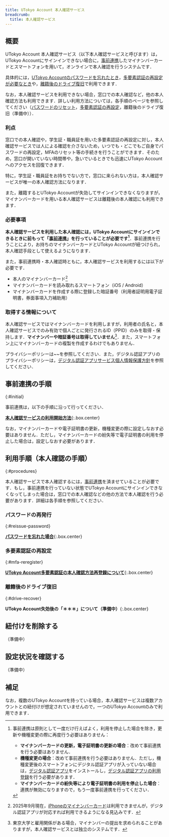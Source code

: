 ```yaml
---
title: UTokyo Account 本人確認サービス
breadcrumb:
  title: 本人確認サービス
---
```


## 概要

UTokyo Account 本人確認サービス（以下本人確認サービスと呼びます）は，UTokyo Accountにサインインできない場合に，[事前連携](#initial)したマイナンバーカードとスマートフォンを用いて，オンラインで本人確認を行うシステムです．

具体的には，[UTokyo Accountのパスワードを忘れたとき](#reissue-password)，[多要素認証の再設定が必要なとき](#mfa-reregister)や，[離籍後のドライブ復旧](#drive-recover)で利用できます．

なお，本人確認サービスを利用できない場合，窓口での本人確認など，他の本人確認方法も利用できます．詳しい利用方法については，各手順のページを参照してください（[パスワードのリセット](/utokyo_account/#forget-password)，[多要素認証の再設定](/utokyo_account/mfa/reregister/)，離籍後のドライブ復旧（準備中））．

### 利点

窓口での本人確認や，学生証・職員証を用いた多要素認証の再設定に対し，本人確認サービスでは人による確認を介さないため，いつでも・どこでもご自身でパスワードの再設定，MFAのリセット等の手続きを行うことができます．そのため，窓口が開いていない時間帯や，急いでいるときでも迅速にUTokyo Accountへのアクセスを回復できます．

特に，学生証・職員証をお持ちでない方で，窓口に来られない方は，本人確認サービスが唯一の本人確認方法になります．

また，離籍するとUTokyo Accountが失効してサインインできなくなりますが，マイナンバーカードを用いる本人確認サービスは離籍後の本人確認にも利用できます．

### 必要事項

**本人確認サービスを利用した本人確認には，UTokyo Accountにサインインできるときに前もって「[事前連携](#initial)」を行っていることが必要です[^1]**．事前連携を行うことにより，お持ちのマイナンバーカードとUTokyo Accountが紐つけられ，本人確認手段として使えるようになります．

[^1]:
    事前連携は原則として一度だけ行えばよく，利用を停止した場合を除き，更新や機種変更の際に再度行う必要はありません：
    - **マイナンバーカードの更新，電子証明書の更新の場合**：改めて事前連携を行う必要はありません．
    - **機種変更の場合**：改めて事前連携を行う必要はありません．ただし，機種変更後のスマートフォンにデジタル認証アプリが入っていない場合は，[デジタル認証アプリ](https://services.digital.go.jp/auth-and-sign/)をインストールし，[デジタル認証アプリの利用登録](https://services.digital.go.jp/auth-and-sign/start-guide/)を行う必要があります．
    - **マイナンバーカードの紛失等により電子証明書の利用を停止した場合**：連携が無効になりますので，もう一度事前連携を行ってください．

また，事前連携時・本人確認時ともに，本人確認サービスを利用するには以下が必要です．

- 本人のマイナンバーカード[^2]
- マイナンバーカードを読み取れるスマートフォン（iOS / Android）
- マイナンバーカードを作成する際に登録した暗証番号（利用者証明用電子証明書，券面事項入力補助用）

[^2]: 2025年9月現在，[iPhoneのマイナンバーカード](https://services.digital.go.jp/mynumbercard-iphone/)は利用できませんが，デジタル認証アプリが対応すれば利用できるようになる見込みです．

### 取得する情報について

本人確認サービスではマイナンバーカードを利用しますが，利用者の氏名と，本人確認サービスでのみ有効で個人ごとに発行されるID（PPID）のみを取得・保持します．**マイナンバーや暗証番号は取得していません**[^3]．また，スマートフォン上にマイナンバーカードの複製を作成するわけでもありません．

[^3]: 東京大学と雇用関係がある場合，マイナンバーの提出を求められることがありますが，本人確認サービスとは独立のシステムです．

プライバシーポリシーは~~を参照してください．また，デジタル認証アプリのプライバシーポリシーは，[デジタル認証アプリサービス個人情報保護方針](https://services.digital.go.jp/auth-and-sign/privacy-policy/)を参照してください．

## 事前連携の手順
{:#initial}

事前連携は，以下の手順に沿って行ってください．

**[本人確認サービスの利用開始方法](./initial/)**{:.box.center}

なお，マイナンバーカードや電子証明書の更新，機種変更の際に設定しなおす必要はありません．ただし，マイナンバーカードの紛失等で電子証明書の利用を停止した場合は，設定しなおす必要があります．

## 利用手順（本人確認の手順）
{:#procedures}

本人確認サービスで本人確認するには，[事前連携](#initial)を済ませていることが必要です．もし，事前連携を行っていない状態でUTokyo Accountにサインインできなくなってしまった場合は，窓口での本人確認などの他の方法で本人確認を行う必要があります．詳細は各手順を参照してください．

### パスワードの再発行
{:#reissue-password}

**[パスワードを忘れた場合](/utokyo_account/#forget-password)**{:.box.center}

### 多要素認証の再設定
{:#mfa-reregister}

**[UTokyo Account多要素認証の本人確認方法再登録について](/utokyo_account/mfa/reregister/)**{:.box.center}

### 離籍後のドライブ復旧
{:#drive-recover}

**UTokyo Account失効後の「＊＊＊」について（準備中）**{:.box.center}

## 紐付けを削除する

（準備中）

## 設定状況を確認する

（準備中）

## 補足

なお，複数のUTokyo Accountを持っている場合，本人確認サービスは複数アカウントとの紐付けが想定されていませんので，一つのUTokyo Accountのみで利用できます．
